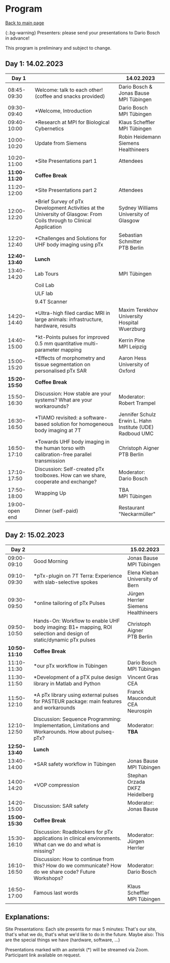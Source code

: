 # Program
[Back to main page](index.md)

{:.bg-warning}
Presenters: please send your presentations to Dario Bosch in advance!

This program is preliminary and subject to change.

## Day 1: 14.02.2023

| Day 1           |                                                                                                                     | 14.02.2023                                                      |
|-----------------|---------------------------------------------------------------------------------------------------------------------|-----------------------------------------------------------------|
| 08:45-09:30 | Welcome: talk to each other! (coffee and snacks provided) | Dario Bosch & Jonas Bause <br> MPI Tübingen                     |
| 09:30-09:40 | *Welcome, Introduction | Dario Bosch <br> MPI Tübingen |
| 09:40-10:00 | *Research at MPI for Biological Cybernetics | Klaus Scheffler <br> MPI Tübingen |
| 10:00-10:20 | Update from Siemens | Robin Heidemann <br> Siemens Healthineers |
| 10:20-11:00 | *Site Presentations part 1 | Attendees |
| **11:00-11:20** | **Coffee Break** | |
| 11:20-12:00 | *Site Presentations part 2 | Attendees |
| 12:00-12:20 | *Brief Survey of pTx Development Activities at the University of Glasgow: From Coils through to Clinical Application | Sydney Williams <br> University of Glasgow |
| 12:20-12:40 | *Challenges and Solutions for UHF body imaging using pTx | Sebastian Schmitter <br> PTB Berlin |
| **12:40-13:40** | **Lunch** |  |
| 13:40-14:20 | Lab Tours | MPI Tübingen |
|             | Coil Lab | |
|             | ULF lab | |
|             | 9.4T Scanner | |
| 14:20-14:40 | *Ultra-high filed cardiac MRI in large animals: infrastructure, hardware, results | Maxim Terekhov <br> University Hospital Wuerzburg |
| 14:40-15:00 | *kt-Points pulses for improved 0.5 mm quantitative multi-parameter mapping | Kerrin Pine <br> MPI Leipzig |
| 15:00-15:20 | *Effects of morphometry and tissue segmentation on personalised pTx SAR | Aaron Hess <br> University of Oxford | 
| **15:20-15:50** | **Coffee Break** | |
| 15:50-16:30 | Discussion: How stable are your systems? What are your workarounds? | Moderator: <br> Robert Trampel |
| 16:30-16:50 | *TIAMO revisited: a software-based solution for homogeneous body imaging at 7T  | Jennifer Schulz <br> Erwin L. Hahn Institute (UDE) <br> Radboud UMC |
| 16:50-17:10 | *Towards UHF body imaging in the human torso with calibration-free parallel transmission | Christoph Aigner <br> PTB Berlin |
| 17:10-17:50 | Discussion: Self-created pTx toolboxes. How can we share, cooperate and exchange? | Moderator: <br> Dario Bosch |
| 17:50-18:00 | Wrapping Up | TBA <br> MPI Tübingen |
| 19:00-open end  | Dinner (self-paid)  | Restaurant "Neckarmüller" |

## Day 2: 15.02.2023

| Day 2 | | 15.02.2023   |
|-----------------|-----------------------------------------------------------------------------------------------------------------|------------------------------------------|
| 09:00-09:10 | Good Morning | Jonas Bause <br> MPI Tübingen |
| 09:10-09:30 | *pTx-plugin on 7T Terra: Experience with slab-selective spokes | Elena Kleban <br> University of Bern |
| 09:30-09:50 | *online tailoring of pTx Pulses | Jürgen Herrler <br> Siemens Healthineers |
| 09:50-10:50 | Hands-On: Workflow to enable UHF body imaging: B1+ mapping, ROI selection and design of static/dynamic pTx pulses | Christoph Aigner <br> PTB Berlin |
| **10:50-11:10** | **Coffee Break** | |
| 11:10-11:30 | *our pTx workflow in Tübingen | Dario Bosch <br> MPI Tübingen |
| 11:30-11:50 | *Development of a pTX pulse design library in Matlab and Python | Vincent Gras <br> CEA |
| 11:50-12:10 | *A pTx library using external pulses for PASTEUR package: main features and workarounds | Franck Mauconduit <br> CEA Neurospin  |
| 12:10-12:50 | Discussion: Sequence Programming: Implementation, Limitations and Workarounds. How about pulseq-pTx? | Moderator: **TBA** |
| **12:50-13:40** | **Lunch** | |
| 13:40-14:00 | *SAR safety workflow in Tübingen | Jonas Bause <br> MPI Tübingen |
| 14:00-14:20 | *VOP compression | Stephan Orzada <br> DKFZ Heidelberg |
| 14:20-15:00 | Discussion: SAR safety | Moderator: <br> Jonas Bause |
| **15:00-15:30** | **Coffee Break**  | |
| 15:30-16:10 | Discussion: Roadblockers for pTx applications in clinical environments. What can we do and what is missing? | Moderator: <br> Jürgen Herrler |
| 16:10-16:50 | Discussion: How to continue from this? How do we communicate? How do we share code? Future Workshops? | Moderator: <br> Dario Bosch |
| 16:50-17:00 | Famous last words | Klaus Scheffler <br> MPI Tübingen |

## Explanations:
Site Presentations: Each site presents for max 5 minutes: That's our site, that's what we do, that's what we'd like to do in the future. Maybe also: This are the special things we have (hardware, software, ...)

Presentations marked with an asterisk (*) will be streamed via Zoom. Participant link available on request. 